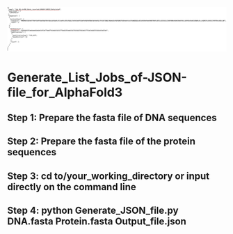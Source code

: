 ![image](https://github.com/truong128/Generate_List_Jobs_of-JSON-file_for_AlphaFold3/blob/main/List_Jobs_JSON.png)

# Generate_List_Jobs_of-JSON-file_for_AlphaFold3

## Step 1: Prepare the fasta file of DNA sequences

## Step 2: Prepare the fasta file of the protein sequences

## Step 3: cd to/your_working_directory or input directly on the command line

## Step 4: python Generate_JSON_file.py  DNA.fasta Protein.fasta  Output_file.json
